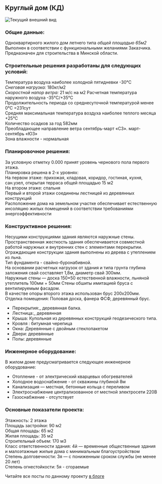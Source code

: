 ﻿## Круглый дом (КД) 
![Текущий внешний вид](https://github.com/RudenkoPeter/KD/blob/master/house%20r.jpg)


### Общие данные:
Одноквартирного жилого дом летнего типа _общей площадью 65м2_  
Выполнен в соответствии с функциональными желаниями Заказчика.  
Предназначен для строительства в Минской области.  

### Строительные решения разработаны для следующих условий:

Температура воздуха наиболее холодной пятидневки -30°С  
_Снеговая нагрузка:_ 180кг/м2  
_Скоростной напор ветра:_ 21 м/с на м2 
Расчетная температура наружного воздуха -35°С/+35°С  
Продолжительность периода со среднесуточной температурой менее 0°С =231сут  
Средняя максимальная температура воздуха наиболее теплого месяца +25°С  
Количество осадков за год 582мм  
Преобладающее направление ветра сентябрь-март «СЗ». март-сентябрь «ЮЗ»  
Зона влажности - нормальная  

### Планировочное решения:

За условную отметку 0.000 принят уровень чернового пола первого этажа.  
Планировка решена в 2-х уровнях:  
На первом этаже: прихожая, кладовая, коридор, гостиная, кухня, сан.узел, открытая терраса общей площадью 15 м2  
На втором этаже: спальня  
Первый и второй этажи соединены лестницей из деревянных конструкций  
Расположение дома на земельном участке обеспечивает естественную инсоляцию жилых помещений в соответствии требованиями энергоэффективности    
### Конструктивное решения:
Несущими конструкциями здания являются наружные стены.  
Пространственная жесткость здания обеспечивается совместной работой наружных и внутренних стен с элементами перекрытии.  
Ограждающие конструкции здания выполнены из дерева с утеплением из льна.  
Тип фундамента - свайно-буронабивной.  
На основании расчетных нагрузок от здания и типа грунта глубина заложения свай составляет 1,8м, диаметр свай 300мм.  
Наружные стены — доска 150*50 естественной влажности, льняной утеплитель 100мм + 50мм 
Стены обшиты имитацией бруса с вентилируемым фасадом.  
В качестве опоры второго этажа использован брус 200х200мм.  
Отделка помещения: Половая доска, фанера ФСФ, деревянный брус.  
* Перекрытия:_ деревянная балка.
* Лестница:_ деревянная  
* Крыша: Купольная из деревянных конструкций геодезического типа.  
* Кровля : битумная черепица  
* Окна: Деревянные с двойным стеклопакетом  
* Двери: деревянные  
* Полы: деревянные  

### Инженерное оборудование:
В жилом доме предусматривается следующее инженерное оборудование:  
* Отопление - от электрический кварцевых обогревателей  
* Холодное водоснабжение - от скважины глубиной 8м  
* Канализация — местная, бетонные кольца с переливом  
* Электроснабжение централизованное от местной электросети 220В  
* Газоснабжение  - отсутствует  

### Основные показатели проекта:
Этажность: 2 этажа  
Площадь застройки: 90 м2  
Общая площадь: 65 м2  
Жилая площадь: 35 м2  
Строительный объем: 170 м3  	
Класс ответственности здания: 4й — временные общественные здания и малоэтажные жилые дома с минимальным благоустройством  
Степень долговечности: 3я —  с пониженным сроком службы (не менее 20 лет)   
Степень огнестойкости: 5я - сгораемые  

Читайте все посты по данному проекту [в блоге](https://rdnk.by)
